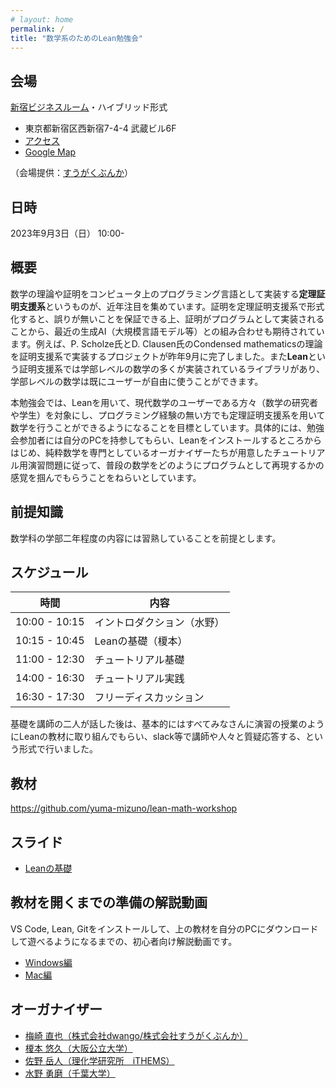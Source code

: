 ```yaml
---
# layout: home
permalink: /
title: "数学系のためのLean勉強会"
---
```


## 会場

[新宿ビジネスルーム](http://shinjuku-business-room.com/)・ハイブリッド形式
- 東京都新宿区西新宿7-4-4 武蔵ビル6F
- [アクセス](http://shinjuku-business-room.com/access/)
- [Google Map](https://www.google.com/maps/place/%E6%96%B0%E5%AE%BF%E3%83%93%E3%82%B8%E3%83%8D%E3%82%B9%E3%83%AB%E3%83%BC%E3%83%A0/@35.69707,139.699134,17z/data=!4m6!3m5!1s0x60188dc75efba185:0xa1563f655b1e36ac!8m2!3d35.6960064!4d139.6985332!16s%2Fg%2F11svp0h0vr?hl=ja)

（会場提供：[すうがくぶんか](https://sugakubunka.com/)）

## 日時

2023年9月3日（日） 10:00-

## 概要

数学の理論や証明をコンピュータ上のプログラミング言語として実装する**定理証明支援系**というものが、近年注目を集めています。証明を定理証明支援系で形式化すると、誤りが無いことを保証できる上、証明がプログラムとして実装されることから、最近の生成AI（大規模言語モデル等）との組み合わせも期待されています。例えば、P. Scholze氏とD. Clausen氏のCondensed mathematicsの理論を証明支援系で実装するプロジェクトが昨年9月に完了しました。また**Lean**という証明支援系では学部レベルの数学の多くが実装されているライブラリがあり、学部レベルの数学は既にユーザーが自由に使うことができます。

本勉強会では、Leanを用いて、現代数学のユーザーである方々（数学の研究者や学生）を対象にし、プログラミング経験の無い方でも定理証明支援系を用いて数学を行うことができるようになることを目標としています。具体的には、勉強会参加者には自分のPCを持参してもらい、Leanをインストールするところからはじめ、純粋数学を専門としているオーガナイザーたちが用意したチュートリアル用演習問題に従って、普段の数学をどのようにプログラムとして再現するかの感覚を掴んでもらうことをねらいとしています。

## 前提知識
数学科の学部二年程度の内容には習熟していることを前提とします。

## スケジュール

|時間|内容|
|---|---|
|10:00 - 10:15|イントロダクション（水野）|
|10:15 - 10:45|Leanの基礎（榎本）|
|11:00 - 12:30|チュートリアル基礎|
|14:00 - 16:30|チュートリアル実践|
|16:30 - 17:30|フリーディスカッション|

基礎を講師の二人が話した後は、基本的にはすべてみなさんに演習の授業のようにLeanの教材に取り組んでもらい、slack等で講師や人々と質疑応答する、という形式で行いました。

## 教材

<https://github.com/yuma-mizuno/lean-math-workshop>

## スライド
- [Leanの基礎](files/2023-09-03.pdf)

## 教材を開くまでの準備の解説動画
VS Code, Lean, Gitをインストールして、上の教材を自分のPCにダウンロードして遊べるようになるまでの、初心者向け解説動画です。
- [Windows編](https://youtu.be/LDfmNmzY5_8)
- [Mac編](https://youtu.be/d8DSHFBMWwU)

## オーガナイザー
- [梅崎 直也（株式会社dwango/株式会社すうがくぶんか）](https://umezakinaoya.com/)
- [榎本 悠久（大阪公立大学）](https://haruhisa-enomoto.github.io/)
- [佐野 岳人（理化学研究所　iTHEMS）](https://ithems.riken.jp/ja/members/taketo-sano)
- [水野 勇磨（千葉大学）](https://yuma-mizuno.github.io/)
